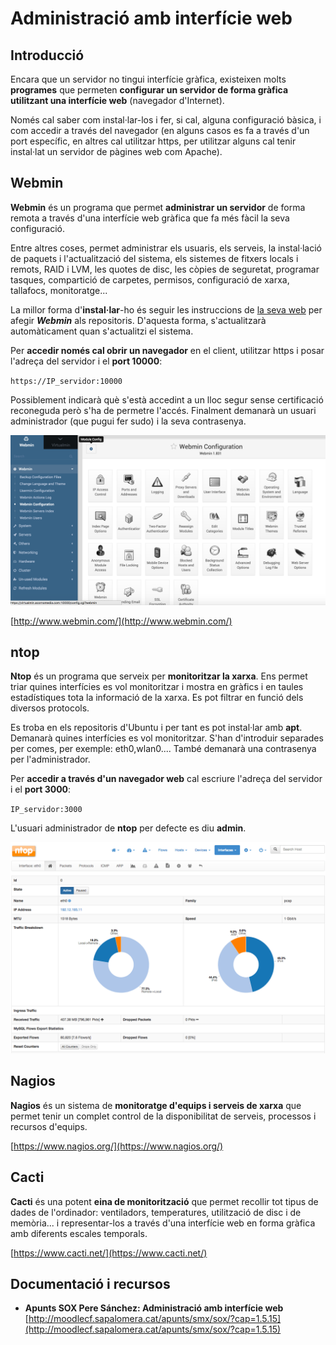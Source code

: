 # Administració amb interfície web

## Introducció

Encara que un servidor no tingui interfície gràfica, existeixen molts **programes** que permeten **configurar un servidor de forma gràfica utilitzant una interfície web** (navegador d'Internet).

Només cal saber com instal·lar-los i fer, si cal, alguna configuració bàsica, i com accedir a través del navegador (en alguns casos es fa a través d'un port específic, en altres cal utilitzar https, per utilitzar alguns cal tenir instal·lat un servidor de pàgines web com Apache).

## Webmin

**Webmin** és un programa que permet **administrar un servidor** de forma remota a través d'una interfície web gràfica que fa més fàcil la seva configuració.

Entre altres coses, permet administrar els usuaris, els serveis, la instal·lació de paquets i l'actualització del sistema, els sistemes de fitxers locals i remots, RAID i LVM, les quotes de disc, les còpies de seguretat, programar tasques, compartició de carpetes, permisos, configuració de xarxa, tallafocs, monitoratge...

La millor forma d'**instal·lar**-ho és seguir les instruccions de [la seva web](http://www.webmin.com/deb.html) per afegir **_Webmin_** als repositoris. D'aquesta forma, s'actualitzarà automàticament quan s'actualitzi el sistema.

Per **accedir només cal obrir un navegador** en el client, utilitzar https i posar l'adreça del servidor i el **port 10000**:

`https://IP_servidor:10000`

Possiblement indicarà què s'està accedint a un lloc segur sense certificació reconeguda però s'ha de permetre l'accés.
Finalment demanarà un usuari administrador (que pugui fer sudo) i la seva contrasenya.

![](/assets/uf2-webmin.png)

[http://www.webmin.com/](http://www.webmin.com/)

## ntop

**Ntop** és un programa que serveix per **monitoritzar la xarxa**. Ens permet triar quines interfícies es vol monitoritzar i mostra en gràfics i en taules estadístiques tota la informació de la xarxa. Es pot filtrar en funció dels diversos protocols.

Es troba en els repositoris d'Ubuntu i per tant es pot instal·lar amb **apt**.
Demanarà quines interfícies es vol monitoritzar. S'han d'introduir separades per comes, per exemple: eth0,wlan0....
També demanarà una contrasenya per l'administrador.

Per **accedir a través d'un navegador web** cal escriure l'adreça del servidor i el **port 3000**:

`IP_servidor:3000`

L'usuari administrador de **ntop** per defecte es diu **admin**.

![](/assets/uf2-ntop.png)

## Nagios

**Nagios** és un sistema de **monitoratge d'equips i serveis de xarxa** que permet tenir un complet control de la disponibilitat de serveis, processos i recursos d'equips.

[https://www.nagios.org/](https://www.nagios.org/)

## Cacti

**Cacti** és una potent **eina de monitorització** que permet recollir tot tipus de dades de l'ordinador: ventiladors, temperatures, utilització de disc i de memòria... i representar-los a través d'una interfície web en forma gràfica amb diferents escales temporals.

[https://www.cacti.net/](https://www.cacti.net/)

## Documentació i recursos

* **Apunts SOX Pere Sánchez: Administració amb interfície web** [http://moodlecf.sapalomera.cat/apunts/smx/sox/?cap=1.5.15](http://moodlecf.sapalomera.cat/apunts/smx/sox/?cap=1.5.15)